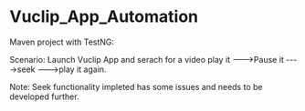 # Vuclip_App_Automation

Maven project with TestNG:

Scenario:
Launch Vuclip App and serach for a video
play it --->Pause it ---->seek --->play it again.

Note:
Seek functionality impleted has some issues and needs to be developed further.
